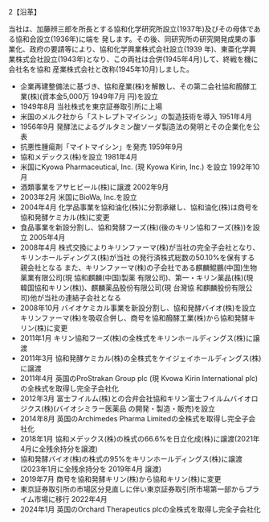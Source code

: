 2【沿革】

当社は、加藤辨三郎を所長とする協和化学研究所設立(1937年)及びその母体である協和会設立(1936年)に端を 発します。その後、同研究所の研究開発成果の事業化、政府の要請等により、協和化学興業株式会社設立(1939 年)、東亜化学興業株式会社設立(1943年)となり、この両社は合併(1945年4月)して、終戦を機に会社名を協和 産業株式会社と改称(1945年10月)しました。

- 企業再建整備法に基づき、協和産業(株)を解散し、その第二会社協和醱酵工業(株)(資本金5,000万 1949年7月 円)を設立
- 1949年8月 当社株式を東京証券取引所に上場
- 米国のメルク社から「ストレプトマイシン」の製造技術を導入 1951年4月
- 1956年9月 発酵法によるグルタミン酸ソーダ製造法の発明とその企業化を公表
- 抗悪性腫瘍剤「マイトマイシン」を発売 1959年9月
- 協和メデックス(株)を設立 1981年4月
- 米国にKyowa Pharmaceutical, Inc. (現 Kyowa Kirin, Inc.) を設立 1992年10月
- 酒類事業をアサヒビール(株)に譲渡 2002年9月
- 2003年2月 米国にBioWa, Inc.を設立
- 2004年4月 化学品事業を協和油化(株)に分割承継し、協和油化(株)は商号を協和発酵ケミカル(株)に変更
- 食品事業を新設分割し、協和発酵フーズ(株)(後のキリン協和フーズ(株))を設立 2005年4月
- 2008年4月 株式交換によりキリンファーマ(株)が当社の完全子会社となり、キリンホールディングス(株)が当社 の発行済株式総数の50.10%を保有する親会社となる また、キリンファーマ(株)の子会社である麒麟鯤鵬(中国)生物薬業有限公司(現 協和麒麟(中国)製薬 有限公司)、第一・キリン薬品(株)(現 韓国協和キリン(株))、麒麟薬品股份有限公司(現 台灣協 和麒麟股份有限公司)他が当社の連結子会社となる
- 2008年10月 バイオケミカル事業を新設分割し、協和発酵バイオ(株)を設立 キリンファーマ(株)を吸収合併し、商号を協和醱酵工業(株)から協和発酵キリン(株)に変更
- 2011年1月 キリン協和フーズ(株)の全株式をキリンホールディングス(株)に譲渡
- 2011年3月 協和発酵ケミカル(株)の全株式をケイジェイホールディングス(株)に譲渡
- 2011年4月 英国のProStrakan Group plc (現 Kvowa Kirin International plc)の全株式を取得し完全子会社化
- 2012年3月 富士フイルム(株)との合弁会社協和キリン富士フイルムバイオロジクス(株)(バイオシミラー医薬品 の開発・製造・販売)を設立
- 2014年8月 英国のArchimedes Pharma Limitedの全株式を取得し完全子会社化
- 2018年1月 協和メデックス(株)の株式の66.6%を日立化成(株)に譲渡(2021年4月に全残余持分を譲渡)
- 協和発酵バイオ(株)の株式の95%をキリンホールディングス(株)に譲渡 (2023年1月に全残余持分を 2019年4月 譲渡)
- 2019年7月 商号を協和発酵キリン(株)から協和キリン(株)に変更
- 東京証券取引所の市場区分見直しに伴い東京証券取引所市場第一部からプライム市場に移行 2022年4月
- 2024年1月 英国のOrchard Therapeutics plcの全株式を取得し完全子会社化